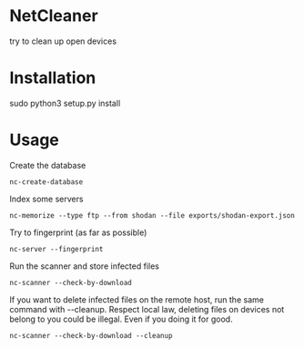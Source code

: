 # NetCleaner
try to clean up open devices

# Installation
sudo python3 setup.py install

# Usage
Create the database 
```
nc-create-database 
```

Index some servers 
```
nc-memorize --type ftp --from shodan --file exports/shodan-export.json 
```

Try to fingerprint (as far as possible)
```
nc-server --fingerprint 
```

Run the scanner and store infected files
```
nc-scanner --check-by-download 
```

If you want to delete infected files on the remote host, run the same command with --cleanup.
Respect local law, deleting files on devices not belong to you could be illegal. Even if you doing it for good. 
```
nc-scanner --check-by-download --cleanup
```
